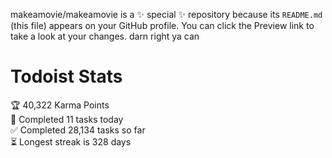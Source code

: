makeamovie/makeamovie is a ✨ special ✨ repository because its `README.md` (this file) appears on your GitHub profile.
You can click the Preview link to take a look at your changes. darn right ya can

# Todoist Stats

<!-- TODO-IST:START -->
🏆  40,322 Karma Points           
🌸  Completed 11 tasks today           
✅  Completed 28,134 tasks so far           
⏳  Longest streak is 328 days
<!-- TODO-IST:END -->